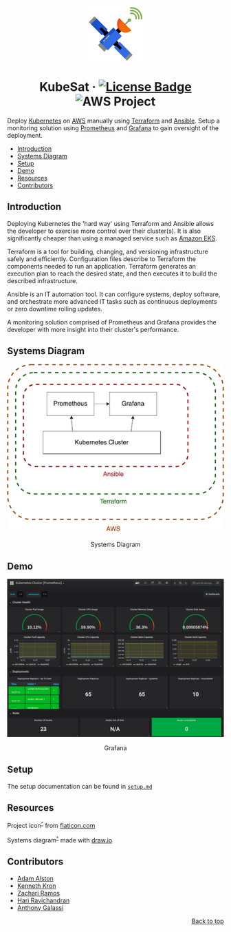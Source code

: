 <div align="center" id="kubesat">
    <img src="./assets/kubesat.svg" alt="kubesat" height="128px">
</div>

# <div align="center">KubeSat &middot; [![License Badge](https://img.shields.io/github/license/adamalston/kubesat?color=white)](LICENSE) ![AWS Project](https://img.shields.io/badge/-Project-informational?style=flat&logo=kubernetes&color=white)</div>

Deploy [Kubernetes](https://kubernetes.io/docs/concepts/overview/what-is-kubernetes/) on [AWS](https://docs.aws.amazon.com/) manually using [Terraform](https://www.terraform.io/docs/index.html) and [Ansible](https://docs.ansible.com/ansible/latest/index.html). Setup a monitoring solution using [Prometheus](https://prometheus.io/docs/prometheus/latest/getting_started/) and [Grafana](https://grafana.com/docs/) to gain oversight of the deployment.

-   [Introduction](#introduction)
-   [Systems Diagram](#systems-diagram)
-   [Setup](#setup)
-   [Demo](#demo)
-   [Resources](#resources)
-   [Contributors](#contributors)

## Introduction

Deploying Kubernetes the 'hard way' using Terraform and Ansible allows the developer to exercise more control over their cluster(s). It is also significantly cheaper than using a managed service such as [Amazon EKS](https://aws.amazon.com/eks/pricing/).

Terraform is a tool for building, changing, and versioning infrastructure safely and efficiently. Configuration files describe to Terraform the components needed to run an application. Terraform generates an execution plan to reach the desired state, and then executes it to build the described infrastructure.

Ansible is an IT automation tool. It can configure systems, deploy software, and orchestrate more advanced IT tasks such as continuous deployments or zero downtime rolling updates.

A monitoring solution comprised of Prometheus and Grafana provides the developer with more insight into their cluster's performance.

## Systems Diagram

<div align="center">
    <img src="./assets/kubesat.png" width="600px" alt="systems diagram">
    <p>Systems Diagram</p>
</div>

## Demo

<div align="center">
    <img src="./assets/dashboard.png" width="600px" alt="dashboard">
    <p>Grafana</p>
</div>

## Setup

The setup documentation can be found in [`setup.md`](setup.md)

## Resources

Project icon<sup>[^](#kubesat)</sup> from [flaticon.com](https://www.flaticon.com/svg/static/icons/svg/2909/2909936.svg)

Systems diagram<sup>[^](#systems-diagram)</sup> made with [draw.io](https://draw.io/)

## Contributors

-   [Adam Alston](https://github.com/adamalston)
-   [Kenneth Kron](https://github.com/biofool)
-   [Zachari Ramos](https://github.com/zramos2)
-   [Hari Ravichandran](https://github.com/hariravichandran)
-   [Anthony Galassi](https://github.com/bendhouseart)

[<div align="right">Back to top</div>](#readme)
